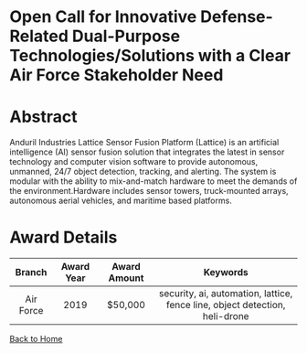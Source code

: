 
Open Call for Innovative Defense-Related Dual-Purpose Technologies/Solutions with a Clear Air Force Stakeholder Need
====================================================================================================================

# Abstract


Anduril Industries Lattice Sensor Fusion Platform (Lattice) is an artificial intelligence (AI) sensor fusion solution that integrates the latest in sensor technology and computer vision software to provide autonomous, unmanned, 24/7 object detection, tracking, and alerting. The system is modular with the ability to mix-and-match hardware to meet the demands of the environment.Hardware includes sensor towers, truck-mounted arrays, autonomous aerial vehicles, and maritime based platforms.  

# Award Details

|Branch|Award Year|Award Amount|Keywords|
| :---: | :---: | :---: | :---: |
|Air Force|2019|$50,000|security, ai, automation, lattice, fence line, object detection, heli-drone|
  
  


[Back to Home](https://github.com/chrischow/dod_sbir_awards)